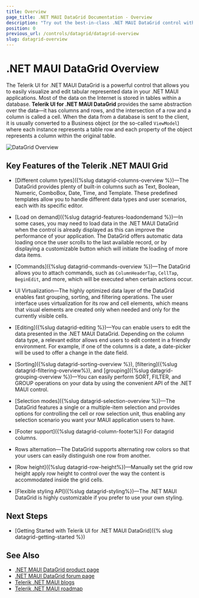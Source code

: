 ```yaml
---
title: Overview
page_title: .NET MAUI DataGrid Documentation - Overview
description: "Try out the best-in-class .NET MAUI DataGrid control with out-of-the-box support for operations like sorting, filtering and grouping, editing and more."
position: 0
previous_url: /controls/datagrid/datagrid-overview
slug: datagrid-overview
---
```


# .NET MAUI DataGrid Overview

The Telerik UI for .NET MAUI DataGrid is a powerful control that allows you to easily visualize and edit tabular represented data in your .NET MAUI applications. Most of the data on the Internet is stored in tables within a database. **Telerik UI for .NET MAUI DataGrid** provides the same abstraction over the data&mdash;it has columns and rows, and the intersection of a row and a column is called a cell. When the data from a database is sent to the client, it is usually converted to a Business object (or the so-called `ViewModel`) where each instance represents a table row and each property of the object represents a column within the original table.

![DataGrid Overview](images/datagrid-overview.png "Telerik .NET MAUI DataGrid")

## Key Features of the Telerik .NET MAUI Grid

- [Different column types]({%slug datagrid-columns-overview %})&mdash;The DataGrid provides plenty of built-in columns such as Text, Boolean, Numeric, ComboBox, Date, Time, and Template. These predefined templates allow you to handle different data types and user scenarios, each with its specific editor.

- [Load on demand]({%slug datagrid-features-loadondemand %})&mdash;In some cases, you may need to load data in the .NET MAUI DataGrid when the control is already displayed as this can improve the performance of your application. The DataGrid offers automatic data loading once the user scrolls to the last available record, or by displaying a customizable button which will initiate the loading of more data items.

- [Commands]({%slug datagrid-commands-overview %})&mdash;The DataGrid allows you to attach commands, such as `ColumnHeaderTap`, `CellTap`, `BeginEdit`, and more, which will be executed when certain actions occur.

- UI Virtualization&mdash;The highly optimized data layer of the DataGrid enables fast grouping, sorting, and filtering operations. The user interface uses virtualization for its row and cell elements, which means that visual elements are created only when needed and only for the currently visible cells.

- [Editing]({%slug datagrid-editing %})&mdash;You can enable users to edit the data presented in the .NET MAUI DataGrid. Depending on the column data type, a relevant editor allows end users to edit content in a friendly environment. For example, if one of the columns is a date, a date-picker will be used to offer a change in the date field.

- [Sorting]({%slug datagrid-sorting-overview %}), [filtering]({%slug datagrid-filtering-overview%}), and [grouping]({%slug datagrid-grouping-overview %})&mdash;You can easily perform SORT, FILTER, and GROUP operations on your data by using the convenient API of the .NET MAUI control.

- [Selection modes]({%slug datagrid-selection-overview %})&mdash;The DataGrid features a single or a multiple-item selection and provides options for controlling the cell or row selection unit, thus enabling any selection scenario you want your MAUI application users to have.

- [Footer support]({%slug datagrid-column-footer%}) For datagrid columns.

- Rows alternation&mdash;The DataGrid supports alternating row colors so that your users can easily distinguish one row from another.

- [Row height]({%slug datagrid-row-height%})&mdash;Manually set the grid row height apply row height to control over the way the content is accommodated inside the grid cells.

- [Flexible styling API]({%slug datagrid-styling%})&mdash;The .NET MAUI DataGrid is highly customizable if you prefer to use your own styling.

## Next Steps

- [Getting Started with Telerik UI for .NET MAUI DataGrid]({% slug datagrid-getting-started %})

## See Also

- [.NET MAUI DataGrid product page](https://www.telerik.com/maui-ui/datagrid)
- [.NET MAUI DataGrid forum page](https://www.telerik.com/forums/maui?tagId=1801)
- [Telerik .NET MAUI blogs](https://www.telerik.com/blogs/mobile-net-maui)
- [Telerik .NET MAUI roadmap](https://www.telerik.com/support/whats-new/maui-ui/roadmap)
